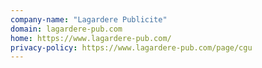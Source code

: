 ```yaml
---
company-name: "Lagardere Publicite"
domain: lagardere-pub.com
home: https://www.lagardere-pub.com/
privacy-policy: https://www.lagardere-pub.com/page/cgu
---
```




